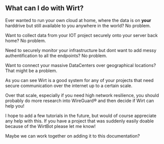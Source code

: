 ## What can I do with Wirt?

Ever wanted to run your own cloud at home, where the data is on **your** harddrive but still available to you anywhere in the world?
No problem.

Want to collect data from your IOT project securely onto your server back home?
No problem.

Need to securely monitor your infrastructure but dont want to add messy authentification to all the endpoints?
No problem.

Want to connect your massive DataCenters over geographical locations?
That might be a problem.

As you can see Wirt is a good system for any of your projects that need secure communication over the internet up to a certain scale.

Over that scale, especially if you need high network resilience, you should probably do more research into WireGuard® and then decide if Wirt can help you!

I hope to add a few tutorials in the future, but would of course appreciate any help with this. If you have a project that was suddenly easily doable because of the WirtBot please let me know!

Maybe we can work together on adding it to this documentation?
